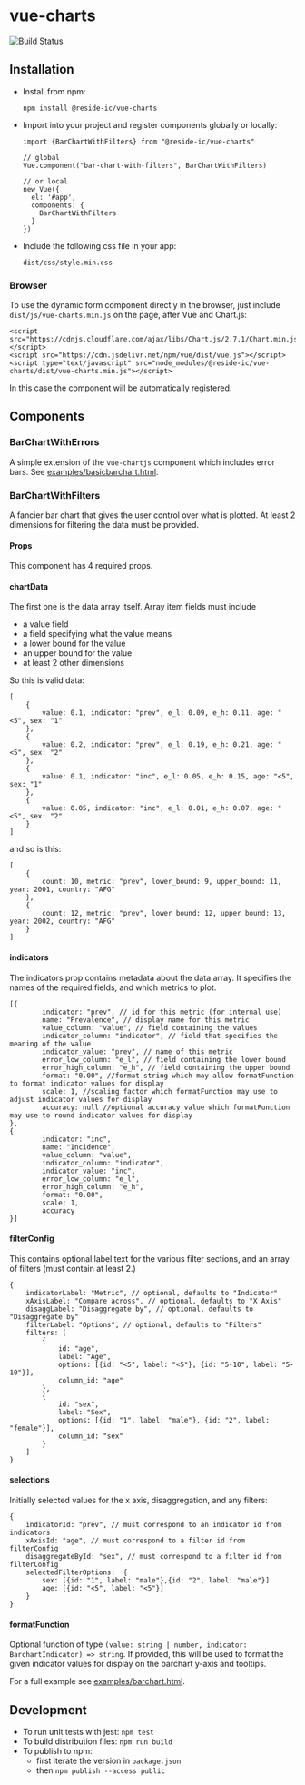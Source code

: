 # vue-charts
[![Build Status](https://travis-ci.com/reside-ic/vue-charts.svg?branch=master)](https://travis-ci.com/reside-ic/vue-charts)

## Installation
* Install from npm:
  ```
  npm install @reside-ic/vue-charts
  ```
* Import into your project and register components globally or locally:
  ```
  import {BarChartWithFilters} from "@reside-ic/vue-charts"
  
  // global
  Vue.component("bar-chart-with-filters", BarChartWithFilters)
  
  // or local
  new Vue({
    el: '#app',
    components: {
      BarChartWithFilters
    }
  })
  
  ```
* Include the following css file in your app: 
  ```
  dist/css/style.min.css
  ```
  
### Browser

To use the dynamic form component directly in the browser, 
just include `dist/js/vue-charts.min.js` on the page, after Vue and Chart.js:

```
<script src="https://cdnjs.cloudflare.com/ajax/libs/Chart.js/2.7.1/Chart.min.js"></script>
<script src="https://cdn.jsdelivr.net/npm/vue/dist/vue.js"></script>
<script type="text/javascript" src="node_modules/@reside-ic/vue-charts/dist/vue-charts.min.js"></script>
```

In this case the component will be automatically registered. 

## Components
### BarChartWithErrors
A simple extension of the `vue-chartjs` component which includes error bars.
See [examples/basicbarchart.html](https://reside-ic.github.io/vue-charts/examples/basicbarchart.html).

### BarChartWithFilters
A fancier bar chart that gives the user control over what is plotted. At least 2 dimensions for filtering the data
must be provided. 

#### Props
This component has 4 required props.
#### chartData
The first one is the data array itself. Array item fields must include
* a value field
* a field specifying what the value means
* a lower bound for the value
* an upper bound for the value
* at least 2 other dimensions

So this is valid data:

```
[
    {
        value: 0.1, indicator: "prev", e_l: 0.09, e_h: 0.11, age: "<5", sex: "1"
    },
    {
        value: 0.2, indicator: "prev", e_l: 0.19, e_h: 0.21, age: "<5", sex: "2"
    },
    {
        value: 0.1, indicator: "inc", e_l: 0.05, e_h: 0.15, age: "<5", sex: "1"
    },
    {
        value: 0.05, indicator: "inc", e_l: 0.01, e_h: 0.07, age: "<5", sex: "2"
    }
]
```

and so is this:
```
[
    {
        count: 10, metric: "prev", lower_bound: 9, upper_bound: 11, year: 2001, country: "AFG"
    },
    {
        count: 12, metric: "prev", lower_bound: 12, upper_bound: 13, year: 2002, country: "AFG"
    }
]
```

#### indicators
The indicators prop contains metadata about the data array. It specifies the names of the 
 required fields, and which metrics to plot.

```
[{
        indicator: "prev", // id for this metric (for internal use)
        name: "Prevalence", // display name for this metric
        value_column: "value", // field containing the values
        indicator_column: "indicator", // field that specifies the meaning of the value
        indicator_value: "prev", // name of this metric
        error_low_column: "e_l", // field containing the lower bound
        error_high_column: "e_h", // field containing the upper bound
        format: "0.00", //format string which may allow formatFunction to format indicator values for display
        scale: 1, //scaling factor which formatFunction may use to adjust indicator values for display
        accuracy: null //optional accuracy value which formatFunction may use to round indicator values for display
},
{
        indicator: "inc",
        name: "Incidence",
        value_column: "value",
        indicator_column: "indicator",
        indicator_value: "inc",
        error_low_column: "e_l",
        error_high_column: "e_h",
        format: "0.00",
        scale: 1,
        accuracy
}]
```

#### filterConfig
This contains optional label text for the various filter sections, and an array of filters (must
contain at least 2.)
```
{
    indicatorLabel: "Metric", // optional, defaults to "Indicator"
    xAxisLabel: "Compare across", // optional, defaults to "X Axis"
    disaggLabel: "Disaggregate by", // optional, defaults to "Disaggregate by"
    filterLabel: "Options", // optional, defaults to "Filters"
    filters: [
        {
            id: "age",
            label: "Age",
            options: [{id: "<5", label: "<5"}, {id: "5-10", label: "5-10"}],
            column_id: "age"
        },
        {
            id: "sex",
            label: "Sex",
            options: [{id: "1", label: "male"}, {id: "2", label: "female"}],
            column_id: "sex"
        }
    ]
}
```

#### selections
Initially selected values for the x axis, disaggregation, and any filters:

```
{   
    indicatorId: "prev", // must correspond to an indicator id from indicators
    xAxisId: "age", // must correspond to a filter id from filterConfig
    disaggregateById: "sex", // must correspond to a filter id from filterConfig
    selectedFilterOptions:  {
        sex: [{id: "1", label: "male"},{id: "2", label: "male"}]
        age: [{id: "<5", label: "<5"}]
    }
}
```


#### formatFunction
Optional function of type `(value: string | number, indicator: BarchartIndicator) => string`. If provided, this will be
used to format the given indicator values for display on the barchart y-axis and tooltips.  

For a full example see [examples/barchart.html](https://reside-ic.github.io/vue-charts/examples/barchart.html).

## Development
  * To run unit tests with jest: `npm test`
  * To build distribution files: `npm run build`
  * To publish to npm: 
      * first iterate the version in `package.json`
      * then `npm publish --access public`




